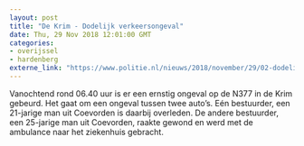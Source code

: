 ```yaml
---
layout: post
title: "De Krim - Dodelijk verkeersongeval"
date: Thu, 29 Nov 2018 12:01:00 GMT
categories: 
- overijssel 
- hardenberg 
externe_link: "https://www.politie.nl/nieuws/2018/november/29/02-dodelijk-verkeersongeval.html"
---
```


Vanochtend rond 06.40 uur is er een ernstig ongeval op de N377 in de Krim gebeurd. Het gaat om een ongeval tussen twee auto’s. Eén bestuurder, een 21-jarige man uit Coevorden is daarbij overleden. De andere bestuurder, een 25-jarige man uit Coevorden, raakte gewond en werd met de ambulance naar het ziekenhuis gebracht.
